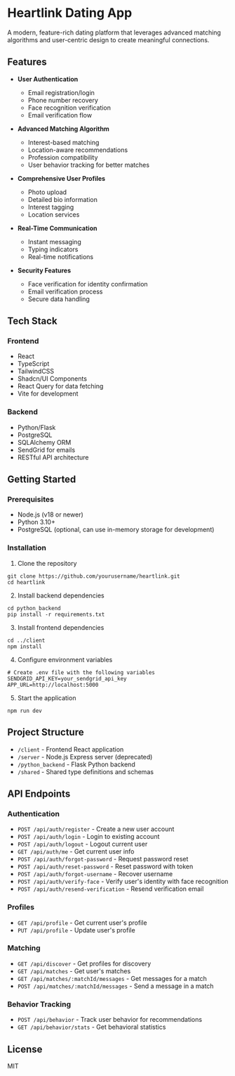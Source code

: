 # Heartlink Dating App

A modern, feature-rich dating platform that leverages advanced matching algorithms and user-centric design to create meaningful connections.

## Features

- **User Authentication**
  - Email registration/login
  - Phone number recovery
  - Face recognition verification
  - Email verification flow

- **Advanced Matching Algorithm**
  - Interest-based matching
  - Location-aware recommendations
  - Profession compatibility
  - User behavior tracking for better matches

- **Comprehensive User Profiles**
  - Photo upload
  - Detailed bio information
  - Interest tagging
  - Location services

- **Real-Time Communication**
  - Instant messaging
  - Typing indicators
  - Real-time notifications

- **Security Features**
  - Face verification for identity confirmation
  - Email verification process
  - Secure data handling

## Tech Stack

### Frontend
- React
- TypeScript
- TailwindCSS
- Shadcn/UI Components
- React Query for data fetching
- Vite for development

### Backend
- Python/Flask
- PostgreSQL
- SQLAlchemy ORM
- SendGrid for emails
- RESTful API architecture

## Getting Started

### Prerequisites
- Node.js (v18 or newer)
- Python 3.10+
- PostgreSQL (optional, can use in-memory storage for development)

### Installation

1. Clone the repository
```
git clone https://github.com/yourusername/heartlink.git
cd heartlink
```

2. Install backend dependencies
```
cd python_backend
pip install -r requirements.txt
```

3. Install frontend dependencies
```
cd ../client
npm install
```

4. Configure environment variables
```
# Create .env file with the following variables
SENDGRID_API_KEY=your_sendgrid_api_key
APP_URL=http://localhost:5000
```

5. Start the application
```
npm run dev
```

## Project Structure

- `/client` - Frontend React application
- `/server` - Node.js Express server (deprecated)
- `/python_backend` - Flask Python backend
- `/shared` - Shared type definitions and schemas

## API Endpoints

### Authentication
- `POST /api/auth/register` - Create a new user account
- `POST /api/auth/login` - Login to existing account
- `POST /api/auth/logout` - Logout current user
- `GET /api/auth/me` - Get current user info
- `POST /api/auth/forgot-password` - Request password reset
- `POST /api/auth/reset-password` - Reset password with token
- `POST /api/auth/forgot-username` - Recover username
- `POST /api/auth/verify-face` - Verify user's identity with face recognition
- `POST /api/auth/resend-verification` - Resend verification email

### Profiles
- `GET /api/profile` - Get current user's profile
- `PUT /api/profile` - Update user's profile

### Matching
- `GET /api/discover` - Get profiles for discovery
- `GET /api/matches` - Get user's matches
- `GET /api/matches/:matchId/messages` - Get messages for a match
- `POST /api/matches/:matchId/messages` - Send a message in a match

### Behavior Tracking
- `POST /api/behavior` - Track user behavior for recommendations
- `GET /api/behavior/stats` - Get behavioral statistics

## License
MIT
